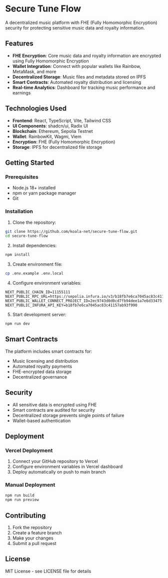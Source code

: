 # Secure Tune Flow

A decentralized music platform with FHE (Fully Homomorphic Encryption) security for protecting sensitive music data and royalty information.

## Features

- **FHE Encryption**: Core music data and royalty information are encrypted using Fully Homomorphic Encryption
- **Wallet Integration**: Connect with popular wallets like Rainbow, MetaMask, and more
- **Decentralized Storage**: Music files and metadata stored on IPFS
- **Smart Contracts**: Automated royalty distribution and licensing
- **Real-time Analytics**: Dashboard for tracking music performance and earnings

## Technologies Used

- **Frontend**: React, TypeScript, Vite, Tailwind CSS
- **UI Components**: shadcn/ui, Radix UI
- **Blockchain**: Ethereum, Sepolia Testnet
- **Wallet**: RainbowKit, Wagmi, Viem
- **Encryption**: FHE (Fully Homomorphic Encryption)
- **Storage**: IPFS for decentralized file storage

## Getting Started

### Prerequisites

- Node.js 18+ installed
- npm or yarn package manager
- Git

### Installation

1. Clone the repository:
```bash
git clone https://github.com/koala-net/secure-tune-flow.git
cd secure-tune-flow
```

2. Install dependencies:
```bash
npm install
```

3. Create environment file:
```bash
cp .env.example .env.local
```

4. Configure environment variables:
```env
NEXT_PUBLIC_CHAIN_ID=11155111
NEXT_PUBLIC_RPC_URL=https://sepolia.infura.io/v3/b18fb7e6ca7045ac83c41157ab93f990
NEXT_PUBLIC_WALLET_CONNECT_PROJECT_ID=2ec9743d0d0cd7fb94dee1a7e6d33475
NEXT_PUBLIC_INFURA_API_KEY=b18fb7e6ca7045ac83c41157ab93f990
```

5. Start development server:
```bash
npm run dev
```

## Smart Contracts

The platform includes smart contracts for:
- Music licensing and distribution
- Automated royalty payments
- FHE-encrypted data storage
- Decentralized governance

## Security

- All sensitive data is encrypted using FHE
- Smart contracts are audited for security
- Decentralized storage prevents single points of failure
- Wallet-based authentication

## Deployment

### Vercel Deployment

1. Connect your GitHub repository to Vercel
2. Configure environment variables in Vercel dashboard
3. Deploy automatically on push to main branch

### Manual Deployment

```bash
npm run build
npm run preview
```

## Contributing

1. Fork the repository
2. Create a feature branch
3. Make your changes
4. Submit a pull request

## License

MIT License - see LICENSE file for details
